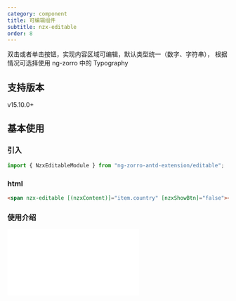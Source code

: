 ```yaml
---
category: component
title: 可编辑组件
subtitle: nzx-editable
order: 8
---
```


双击或者单击按钮，实现内容区域可编辑，默认类型统一（数字、字符串），
根据情况可选择使用 ng-zorro 中的 Typography

## 支持版本

<label type="success">v15.10.0+</label>

## 基本使用

### 引入

```ts
import { NzxEditableModule } from "ng-zorro-antd-extension/editable";
```

### html

```html
<span nzx-editable [(nzxContent)]="item.country" [nzxShowBtn]="false"></span>
```

### 使用介绍

<iframe src="//player.bilibili.com/player.html?aid=276001849&bvid=BV1yF411D7rh&cid=1268533102&p=1&high_quality=1" scrolling="no" border="0" frameborder="no" framespacing="0" allowfullscreen="true"> </iframe>
